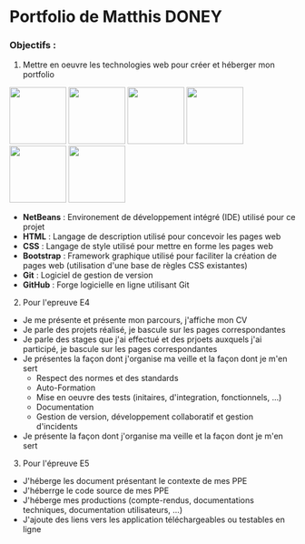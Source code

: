 # Portfolio de Matthis DONEY
### Objectifs : 
1. Mettre en oeuvre les technologies web pour créer et héberger mon portfolio
<div>
<img src="https://logos-download.com/wp-content/uploads/2020/07/NetBeans_Logo.png" width="100" height="100">
<img src="https://th.bing.com/th/id/OIP.LeAWwfG2DJoDNF1bTkP6WAHaHa?pid=ImgDet&rs=1" width="100" height="100">
<img src="https://th.bing.com/th/id/OIP.yUIb5S_kj98Eg5tT-Onx1AHaHa?pid=ImgDet&rs=1" width="100" height="100">
<img src="https://upload.wikimedia.org/wikipedia/commons/thumb/b/b2/Bootstrap_logo.svg/2560px-Bootstrap_logo.svg.png" width="100" height="100">
<img src="https://cdn.iconscout.com/icon/free/png-256/git-1-226092.png" width="100" height="100">
<img src="https://logos-download.com/wp-content/uploads/2016/09/GitHub_logo.png" width="100" height="100">
</div>

 - **NetBeans** : Environement de développement intégré (IDE) utilisé pour ce projet
 - **HTML** : Langage de description utilisé pour concevoir les pages web
 - **CSS** : Langage de style utilisé pour mettre en forme les pages web
 - **Bootstrap** : Framework graphique utilisé pour faciliter la création de pages web (utilisation d'une base de règles CSS existantes)
 - **Git** : Logiciel de gestion de version
 - **GitHub** : Forge logicielle en ligne utilisant Git
2. Pour l'epreuve E4
 - Je me présente et présente mon parcours, j'affiche mon CV
 - Je parle des projets réalisé, je bascule sur les pages correspondantes
 - Je parle des stages que j'ai effectué et des prjoets auxquels j'ai participé, je bascule sur les pages correspondantes
 - Je présentes la façon dont j'organise ma veille et la façon dont je m'en sert
   - Respect des normes et des standards
   - Auto-Formation
   - Mise en oeuvre des tests (initaires, d'integration, fonctionnels, ...)
   - Documentation
   - Gestion de version, développement collaboratif et gestion d'incidents
 - Je présente la façon dont j'organise ma veille et la façon dont je m'en sert
3. Pour l'épreuve E5
 - J'héberge les document présentant le contexte de mes PPE
 - J'héberrge le code source de mes PPE
 - J'héberge mes productions (compte-rendus, documentations techniques, documentation utilisateurs, ...)
 - J'ajoute des liens vers les application téléchargeables ou testables en ligne

